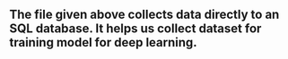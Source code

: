 ## The file given above collects data directly to an SQL database. It helps us collect dataset for training model for deep learning. 
